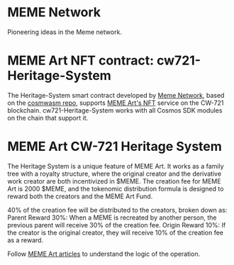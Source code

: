 # MEME Network 

Pioneering ideas in the Meme network.

# MEME Art NFT contract: cw721-Heritage-System

The Heritage-System smart contract developed by [Meme Network](https://memenetwork.io), based on the [cosmwasm repo](https://github.com/CosmWasm/cosmwasm/blob/master/README.md), supports [MEME Art's NFT](https://memeart.io) service on the CW-721 blockchain. cw721-Heritage-System works with all Cosmos SDK modules on the chain that support it.

# MEME Art CW-721 Heritage System

The Heritage System is a unique feature of MEME Art. It works as a family tree with a royalty structure, where the original creator and the derivative work creator are both incentivized in $MEME. The creation fee for MEME Art is 2000 $MEME, and the tokenomic distribution formula is designed to reward both the creators and the MEME Art Fund.

40% of the creation fee will be distributed to the creators, broken down as: Parent Reward 30%: When a MEME is recreated by another person, the previous parent will receive 30% of the creation fee. Origin Reward 10%: If the creator is the original creator, they will receive 10% of the creation fee as a reward.


Follow [MEME Art articles](https://github.com/memecosmos/Meme-Art/) to understand the logic of the operation.


